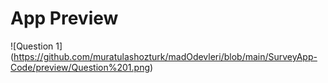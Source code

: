 # App Preview

![Question 1]
(https://github.com/muratulashozturk/madOdevleri/blob/main/SurveyApp-Code/preview/Question%201.png)


